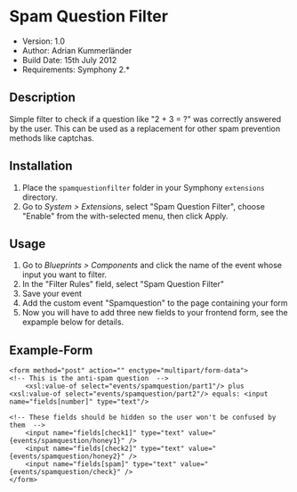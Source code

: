 # Spam Question Filter

- Version: 1.0
- Author: Adrian Kummerländer 
- Build Date: 15th July 2012
- Requirements: Symphony 2.*

## Description

Simple filter to check if a question like "2 + 3 = ?" was correctly answered by the user. 
This can be used as a replacement for other spam prevention methods like captchas.

## Installation

1. Place the `spamquestionfilter` folder in your Symphony `extensions` directory.
2. Go to _System > Extensions_, select "Spam Question Filter", choose "Enable" from the with-selected menu, then click Apply.

## Usage

1. Go to _Blueprints > Components_ and click the name of the event whose input you want to filter.
2. In the "Filter Rules" field, select "Spam Question Filter"
3. Save your event
4. Add the custom event "Spamquestion" to the page containing your form
5. Now you will have to add three new fields to your frontend form, see the expample below for details.

## Example-Form

	<form method="post" action="" enctype="multipart/form-data">
	<!-- This is the anti-spam question  -->
		<xsl:value-of select="events/spamquestion/part1"/> plus <xsl:value-of select="events/spamquestion/part2"/> equals: <input name="fields[number]" type="text"/>

	<!-- These fields should be hidden so the user won't be confused by them  -->
		<input name="fields[check1]" type="text" value="{events/spamquestion/honey1}" />
		<input name="fields[check2]" type="text" value="{events/spamquestion/honey2}" />
		<input name="fields[spam]" type="text" value="{events/spamquestion/check}" />
	</form>
